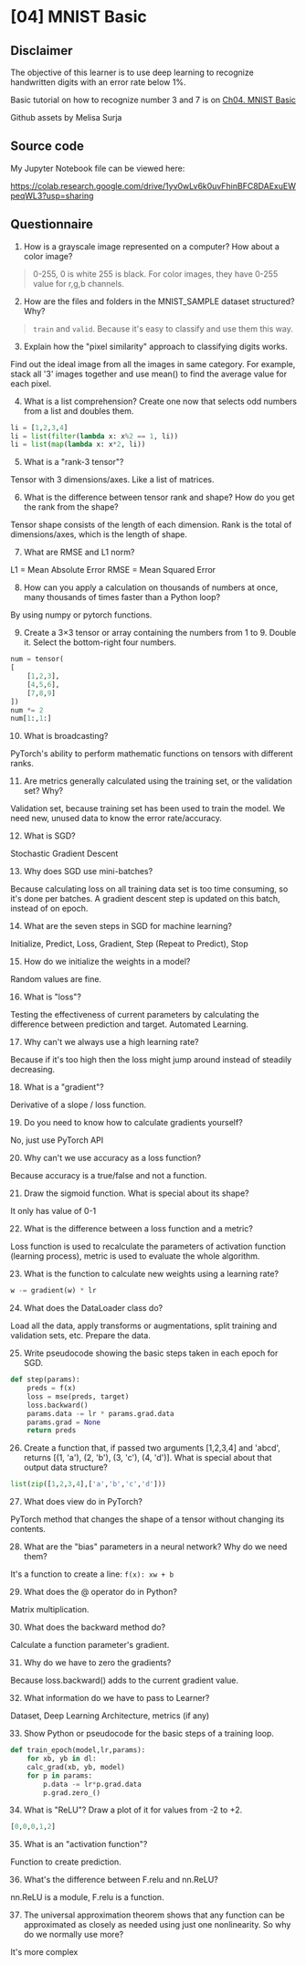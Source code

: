 # [04] MNIST Basic

## Disclaimer
The objective of this learner is to use deep learning to recognize handwritten digits with an error rate below 1%. 

Basic tutorial on how to recognize number 3 and 7 is on [Ch04. MNIST Basic](https://colab.research.google.com/github/fastai/fastbook/blob/master/04_mnist_basics.ipynb)

Github assets by Melisa Surja

## Source code
My Jupyter Notebook file can be viewed here:

https://colab.research.google.com/drive/1yv0wLv6k0uvFhinBFC8DAExuEWpeqWL3?usp=sharing

## Questionnaire
1. How is a grayscale image represented on a computer? How about a color image?

> 0-255, 0 is white 255 is black. For color images, they have 0-255 value for r,g,b channels.

2. How are the files and folders in the MNIST_SAMPLE dataset structured? Why?
> `train` and `valid`. Because it's easy to classify and use them this way.

3. Explain how the "pixel similarity" approach to classifying digits works.

Find out the ideal image from all the images in same category. For example, stack all '3' images together and use mean() to find the average value for each pixel.

4. What is a list comprehension? Create one now that selects odd numbers from a list and doubles them.
```python
li = [1,2,3,4]
li = list(filter(lambda x: x%2 == 1, li))
li = list(map(lambda x: x*2, li))
```

5. What is a "rank-3 tensor"?

Tensor with 3 dimensions/axes. Like a list of matrices.

6. What is the difference between tensor rank and shape? How do you get the rank from the shape?

Tensor shape consists of the length of each dimension. Rank is the total of dimensions/axes, which is the length of shape.

7. What are RMSE and L1 norm?

L1 = Mean Absolute Error
RMSE = Mean Squared Error

8. How can you apply a calculation on thousands of numbers at once, many thousands of times faster than a Python loop?

By using numpy or pytorch functions.

9. Create a 3×3 tensor or array containing the numbers from 1 to 9. Double it. Select the bottom-right four numbers.
```python
num = tensor(
[
	[1,2,3],
	[4,5,6],
	[7,8,9]
])
num *= 2
num[1:,1:]
```

10. What is broadcasting?

PyTorch's ability to perform mathematic functions on tensors with different ranks.

11. Are metrics generally calculated using the training set, or the validation set? Why?

Validation set, because training set has been used to train the model. We need new, unused data to know the error rate/accuracy.

12. What is SGD?

Stochastic Gradient Descent

13. Why does SGD use mini-batches?

Because calculating loss on all training data set is too time consuming, so it's done per batches. A gradient descent step is updated on this batch, instead of on epoch.

14. What are the seven steps in SGD for machine learning?

Initialize, Predict, Loss, Gradient, Step (Repeat to Predict), Stop

15. How do we initialize the weights in a model?

Random values are fine.

16. What is "loss"?

Testing the effectiveness of current parameters by calculating the difference between prediction and target. Automated Learning.

17. Why can't we always use a high learning rate?

Because if it's too high then the loss might jump around instead of steadily decreasing.

18. What is a "gradient"?

Derivative of a slope / loss function.

19. Do you need to know how to calculate gradients yourself?

No, just use PyTorch API

20. Why can't we use accuracy as a loss function?

Because accuracy is a true/false and not a function.

21. Draw the sigmoid function. What is special about its shape?

It only has value of 0-1

22. What is the difference between a loss function and a metric?

Loss function is used to recalculate the parameters of activation function (learning process), metric is used to evaluate the whole algorithm.

23. What is the function to calculate new weights using a learning rate?
```python
w -= gradient(w) * lr
```

24. What does the DataLoader class do?

Load all the data, apply transforms or augmentations, split training and validation sets, etc. Prepare the data.

25. Write pseudocode showing the basic steps taken in each epoch for SGD.
```python
def step(params):
	preds = f(x)
	loss = mse(preds, target)
	loss.backward()
	params.data -= lr * params.grad.data
	params.grad = None
	return preds
```

26. Create a function that, if passed two arguments [1,2,3,4] and 'abcd', returns [(1, 'a'), (2, 'b'), (3, 'c'), (4, 'd')]. What is special about that output data structure?
```python
list(zip([1,2,3,4],['a','b','c','d']))
```

27. What does view do in PyTorch?

PyTorch method that changes the shape of a tensor without changing its contents.

28. What are the "bias" parameters in a neural network? Why do we need them?

It's a function to create a line: `f(x): xw + b`

29. What does the @ operator do in Python?

Matrix multiplication.

30. What does the backward method do?

Calculate a function parameter's gradient.

31. Why do we have to zero the gradients?

Because loss.backward() adds to the current gradient value.

32. What information do we have to pass to Learner?

Dataset, Deep Learning Architecture, metrics (if any)

33. Show Python or pseudocode for the basic steps of a training loop.
```python
def train_epoch(model,lr,params):
	for xb, yb in dl:
	calc_grad(xb, yb, model)
	for p in params:
		p.data -= lr*p.grad.data
		p.grad.zero_()
```

34. What is "ReLU"? Draw a plot of it for values from -2 to +2.
```python
[0,0,0,1,2]
```

35. What is an "activation function"?

Function to create prediction.

36. What's the difference between F.relu and nn.ReLU?

nn.ReLU is a module, F.relu is a function.

37. The universal approximation theorem shows that any function can be approximated as closely as needed using just one nonlinearity. So why do we normally use more?

It's more complex
